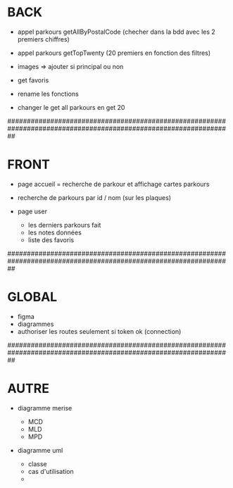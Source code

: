 # BACK

- appel parkours getAllByPostalCode (checher dans la bdd avec les 2 premiers chiffres)
- appel parkours getTopTwenty (20 premiers en fonction des filtres)

- images => ajouter si principal ou non
- get favoris
- rename les fonctions

- changer le get all parkours en get 20

##################################################################################################################

# FRONT

- page accueil = recherche de parkour et affichage cartes parkours
- recherche de parkours par id / nom (sur les plaques)

- page user
  - les derniers parkours fait
  - les notes données
  - liste des favoris

##################################################################################################################

# GLOBAL

- figma
- diagrammes
- authoriser les routes seulement si token ok (connection)

##################################################################################################################

# AUTRE

- diagramme merise

  - MCD
  - MLD
  - MPD

- diagramme uml
  - classe
  - cas d'utilisation
  -
